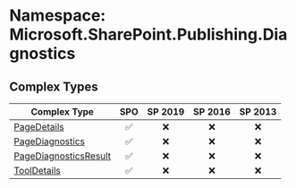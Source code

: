 # Namespace: Microsoft.SharePoint.Publishing.Diagnostics

## Complex Types

Complex Type | SPO | SP 2019 | SP 2016 | SP 2013
----------|:---:|:-------:|:-------:|:-------:
[PageDetails](./ComplexTypes/PageDetails.md) | ✅ | ❌ | ❌ | ❌
[PageDiagnostics](./ComplexTypes/PageDiagnostics.md) | ✅ | ❌ | ❌ | ❌
[PageDiagnosticsResult](./ComplexTypes/PageDiagnosticsResult.md) | ✅ | ❌ | ❌ | ❌
[ToolDetails](./ComplexTypes/ToolDetails.md) | ✅ | ❌ | ❌ | ❌